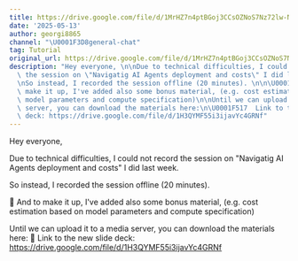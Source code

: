```yaml
---
title: https://drive.google.com/file/d/1MrHZ7n4ptBGoj3CCsOZNoS7Nz72lw-NU/view?usp=sharing
date: '2025-05-13'
author: georgi8865
channel: "\U0001F3D8general-chat"
tag: Tutorial
original_url: https://drive.google.com/file/d/1MrHZ7n4ptBGoj3CCsOZNoS7Nz72lw-NU/view?usp=sharing
description: "Hey everyone, \n\nDue to technical difficulties, I could not record\
  \ the session on \"Navigatig AI Agents deployment and costs\" I did last week.\n\
  \nSo instead, I recorded the session offline (20 minutes). \n\n\U0001F381  And to\
  \ make it up, I've added also some bonus material, (e.g. cost estimation based on\
  \ model parameters and compute specification)\n\nUntil we can upload it to a media\
  \ server, you can download the materials here:\n\U0001F517  Link to the new slide\
  \ deck: https://drive.google.com/file/d/1H3QYMF55i3ijavYc4GRNf"
---
```


Hey everyone, 

Due to technical difficulties, I could not record the session on "Navigatig AI Agents deployment and costs" I did last week.

So instead, I recorded the session offline (20 minutes). 

🎁  And to make it up, I've added also some bonus material, (e.g. cost estimation based on model parameters and compute specification)

Until we can upload it to a media server, you can download the materials here:
🔗  Link to the new slide deck: https://drive.google.com/file/d/1H3QYMF55i3ijavYc4GRNf